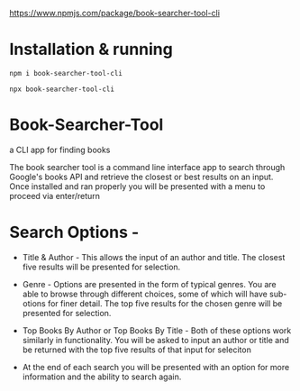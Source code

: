 https://www.npmjs.com/package/book-searcher-tool-cli

# Installation & running
```console
npm i book-searcher-tool-cli
```
```console
npx book-searcher-tool-cli
```

# Book-Searcher-Tool 
a CLI app for finding books

The book searcher tool is a command line interface app to search through Google's books API and retrieve the closest or best results on an input. Once installed and ran properly you will be presented with a menu to proceed via enter/return

# Search Options -

- Title & Author -
  This allows the input of an author and title. The closest five results will be presented for selection.

- Genre -
  Options are presented in the form of typical genres. You are able to browse through different choices, some of which will have sub-otions for finer detail. The top five results for the chosen genre will be presented for selection.

- Top Books By Author or Top Books By Title -
  Both of these options work similarly in functionality. You will be asked to input an author or title and be returned with the top five results of that input for seleciton

- At the end of each search you will be presented with an option for more information and the ability to search again.
